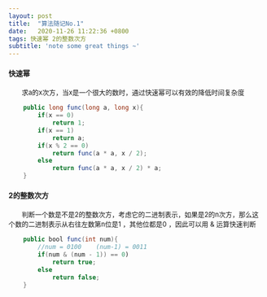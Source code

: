 ```yaml
---
layout: post
title:  "算法随记No.1"
date:   2020-11-26 11:22:36 +0800
tags: 快速幂 2的整数次方
subtitle: 'note some great things ~'
---
```


#### 快速幂
<font size=2>&emsp;&emsp;求a的x次方，当x是一个很大的数时，通过快速幂可以有效的降低时间复杂度</font>

```java
    public long func(long a, long x){
        if(x == 0)
            return 1;
        if(x == 1)
            return a;
        if(x % 2 == 0)
            return func(a * a, x / 2);
        else
            return func(a * a, x / 2) * a;
    }
```

#### 2的整数次方

<font size=2>&emsp;&emsp;判断一个数是不是2的整数次方，考虑它的二进制表示，如果是2的n次方，那么这个数的二进制表示从右往左数第n位是1 ，其他位都是0 ，因此可以用 & 运算快速判断</font>

```java
    public bool func(int num){
        //num = 0100    (num-1) = 0011
        if(num & (num - 1)) == 0)
            return true;
        else
            return false;
    }
```